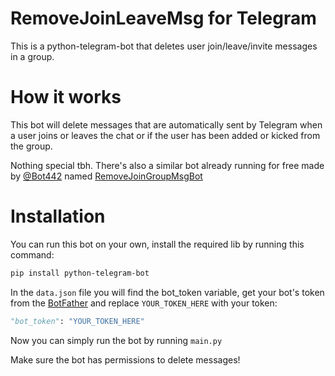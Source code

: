 # RemoveJoinLeaveMsg for Telegram
This is a python-telegram-bot that deletes user join/leave/invite messages in a group.

# How it works

This bot will delete messages that are automatically sent by Telegram when a user joins or leaves the chat or if the user has been added or kicked from the group. 

Nothing special tbh.
There's also a similar bot already running for free made by [@Bot442](https://t.me/Bot442) named [RemoveJoinGroupMsgBot](https://t.me/RemoveJoinGroupMsgBot)

# Installation

You can run this bot on your own, install the required lib by running this command: 

```bash
pip install python-telegram-bot
```

In the `data.json` file you will find the bot_token variable, get your bot's token from the [BotFather](https://telegram.me/botfather) and replace `YOUR_TOKEN_HERE` with your token:

```python
"bot_token": "YOUR_TOKEN_HERE"
```

Now you can simply run the bot by running `main.py`

Make sure the bot has permissions to delete messages!

